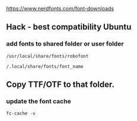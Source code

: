 https://www.nerdfonts.com/font-downloads

Hack - best compatibility
Ubuntu
---
### add fonts to shared folder or user folder ###
```
/usr/local/share/fonts/robofont

/.local/share/fonts/font_name
```
Copy TTF/OTF to that folder.
---
### update the font cache ###
```
fc-cache -v
```